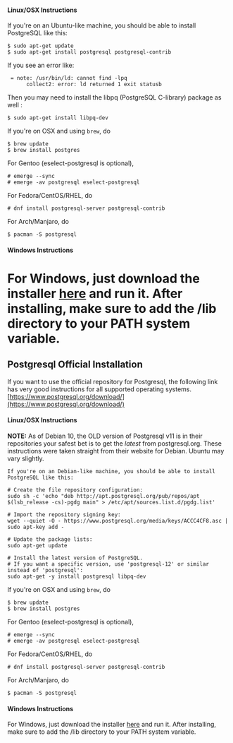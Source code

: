 #### Linux/OSX Instructions

If you're on an Ubuntu-like machine, you should be able to install
PostgreSQL like this:

    $ sudo apt-get update
    $ sudo apt-get install postgresql postgresql-contrib

If you see an error like:

     = note: /usr/bin/ld: cannot find -lpq
          collect2: error: ld returned 1 exit statusb

Then you may need to install the libpq (PostgreSQL C-library) package as well :

    $ sudo apt-get install libpq-dev

If you're on OSX and using `brew`, do

    $ brew update
    $ brew install postgres

For Gentoo (eselect-postgresql is optional),

    # emerge --sync
    # emerge -av postgresql eselect-postgresql

For Fedora/CentOS/RHEL, do

    # dnf install postgresql-server postgresql-contrib
    
For Arch/Manjaro, do

    $ pacman -S postgresql

#### Windows Instructions

For Windows, just download the installer [here](https://www.enterprisedb.com/downloads/postgres-postgresql-downloads#windows) and run it. After installing, make sure to add the <POSTGRES INSTALL PATH>/lib directory to your PATH system variable.
=======
## Postgresql Official Installation 
If you want to use the official repository for Postgresql, the following link has very good instructions for all supported operating systems.
[https://www.postgresql.org/download/](https://www.postgresql.org/download/)

#### Linux/OSX Instructions
**NOTE:** As of Debian 10, the OLD version of Postgresql v11 is in their repositories your safest bet is to get the *latest* from postgresql.org.
These instructions were taken straight from their website for Debian.  Ubuntu may vary slightly.
<br />  
```
If you're on an Debian-like machine, you should be able to install
PostgreSQL like this:

# Create the file repository configuration:
sudo sh -c 'echo "deb http://apt.postgresql.org/pub/repos/apt $(lsb_release -cs)-pgdg main" > /etc/apt/sources.list.d/pgdg.list'

# Import the repository signing key:
wget --quiet -O - https://www.postgresql.org/media/keys/ACCC4CF8.asc | sudo apt-key add -

# Update the package lists:
sudo apt-get update

# Install the latest version of PostgreSQL.
# If you want a specific version, use 'postgresql-12' or similar instead of 'postgresql':
sudo apt-get -y install postgresql libpq-dev
```

If you're on OSX and using `brew`, do

    $ brew update
    $ brew install postgres

For Gentoo (eselect-postgresql is optional),

    # emerge --sync
    # emerge -av postgresql eselect-postgresql

For Fedora/CentOS/RHEL, do

    # dnf install postgresql-server postgresql-contrib
    
For Arch/Manjaro, do

    $ pacman -S postgresql

#### Windows Instructions

For Windows, just download the installer [here](https://www.enterprisedb.com/downloads/postgres-postgresql-downloads#windows) and run it. After installing, make sure to add the <POSTGRES INSTALL PATH>/lib directory to your PATH system variable.